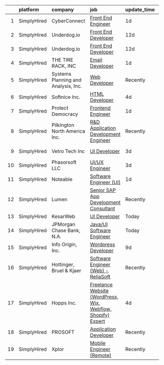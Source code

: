 

|    | platform    | company                             | job                                                                                                                                                                 | update_time   | location       |
|---:|:------------|:------------------------------------|:--------------------------------------------------------------------------------------------------------------------------------------------------------------------|:--------------|:---------------|
|  1 | SimplyHired | CyberConnect                        | [Front End Engineer](https://www.simplyhired.com/job/Xc4iESo0i_9oSSo0Dpc6ioyYdszp7xCBZo3-WPVZQCTOsGZLoSuOHg?q=ui+engineer)                                          | 1d            | Remote         |
|  2 | SimplyHired | Underdog.io                         | [Front End Developer](https://www.simplyhired.com/job/ltsCH16YoyEVkN8D1W1tcMgXA-kPDjk-CCnlpX7XzBltuiw-hVdksQ?q=ui+engineer)                                         | 12d           | Remote         |
|  3 | SimplyHired | Underdog.io                         | [Front End Developer](https://www.simplyhired.com/job/ltsCH16YoyEVkN8D1W1tcMgXA-kPDjk-CCnlpX7XzBltuiw-hVdksQ?q=ui+engineer)                                         | 12d           | Remote         |
|  4 | SimplyHired | THE TIRE RACK, INC                  | [Email Developer](https://www.simplyhired.com/job/byV-KfDOe96sLWziXjGUJaHOq_PORF7uk8Lbeguf-cQbIlUZP6QNmg?q=ui+engineer)                                             | 1d            | South Bend, IN |
|  5 | SimplyHired | Systems Planning and Analysis, Inc. | [Web Developer](https://www.simplyhired.com/job/HZdrie8-QQMtObTMnS9antaqi0YYoiwGjUa9WnyBLoLeFO602KCWoA?q=ui+engineer)                                               | Recently      | Norfolk, VA    |
|  6 | SimplyHired | Softnice Inc.                       | [HTML Developer](https://www.simplyhired.com/job/S1ZpodRVyHk-5TjSf8yqx0_rPfszymSzvfgyYgxjLvb8oJ8DVKnfaw?q=ui+engineer)                                              | 4d            | Remote         |
|  7 | SimplyHired | Protect Democracy                   | [Frontend Engineer](https://www.simplyhired.com/job/613DRtcgjgbD4eeSnOGmW89MLyp0OqkS5qTIVPjrsj9Kr7632WvujQ?q=ui+engineer)                                           | 1d            | Remote         |
|  8 | SimplyHired | Pilkington North America Inc.       | [R&D Application Development Engineer](https://www.simplyhired.com/job/2AqohgkUq7KpHOV-4uH5i9-W3_bqvPYqMB6XuAsiHjIu4dUrYsFxIg?q=ui+engineer)                        | Recently      | Northwood, OH  |
|  9 | SimplyHired | Vetro Tech Inc                      | [UI Developer](https://www.simplyhired.com/job/77s2j4kCx1uLYVKo1hrWUVLdjvehgorBKs-Z01hrTrbYX8JR2uybGA?q=ui+engineer)                                                | 3d            | New York, NY   |
| 10 | SimplyHired | Phasorsoft LLC                      | [UI/UX Engineer](https://www.simplyhired.com/job/vUMTknL4mRBtXsJ9x4CjhOUUy_iXx7YNS9w7MeY0i7kCoETsSuN8lw?q=ui+engineer)                                              | 3d            | Plano, TX      |
| 11 | SimplyHired | Noteable                            | [Software Engineer (UI)](https://www.simplyhired.com/job/fXODY2z1DtBY-iadxHNiUuKe0eZnyZDYkEonLKncjQPJko4CtR3l-g?q=ui+engineer)                                      | 1d            | Remote         |
| 12 | SimplyHired | Lumen                               | [Senior SAP App Development Consultant](https://www.simplyhired.com/job/tUOlaK9dbQtdIcuUjxLbTh08XybMAsLDVj9hDcNlhIj1bh8Isxn9eQ?q=ui+engineer)                       | Recently      | Remote         |
| 13 | SimplyHired | KesarWeb                            | [UI Developer](https://www.simplyhired.com/job/YOvMfYiUu3qFyccJCCgJ6GyM6_keZcTwUKb111zOUOGQYBHIaNikLA?q=ui+engineer)                                                | Today         | Dallas, TX     |
| 14 | SimplyHired | JPMorgan Chase Bank, N.A.           | [Java/UI Software Engineer](https://www.simplyhired.com/job/UjUW4Hy-v8fb0Yw88-YF3gxQjABOMxxQ6BUm9AOLkvpkfD1PyA35PA?q=ui+engineer)                                   | Today         | New York, NY   |
| 15 | SimplyHired | Info Origin, Inc.                   | [Wordpress Developer](https://www.simplyhired.com/job/cGB4ZzRAI0f5QYdpMsGjkYkCrnLBFYPIKZVW9_FqpdC3RgbHmBSRjA?q=ui+engineer)                                         | 9d            | Remote         |
| 16 | SimplyHired | Hottinger, Bruel & Kjaer            | [Software Engineer (Web) - ReliaSoft](https://www.simplyhired.com/job/ufvPy-2vl7csrDH7U-nTASOFHKR4lXiar6-j76dc2Yw0fkcdrwfyJQ?q=ui+engineer)                         | Recently      | Tucson, AZ     |
| 17 | SimplyHired | Hopps Inc.                          | [Freelance Website (WordPress, Wix, Webflow, Shopify) Expert](https://www.simplyhired.com/job/jSZBl912kTCzIGhlxjST7FsqnkDQw8z1rquvQIxh9skQ3H34bNhHZg?q=ui+engineer) | 4d            | Remote         |
| 18 | SimplyHired | PROSOFT                             | [Application Developer](https://www.simplyhired.com/job/yHe6t374s2laLu1FqwlBiz6wAg14VUU-EVceTCVngGLopYRazR0iuw?q=ui+engineer)                                       | Recently      | Norfolk, VA    |
| 19 | SimplyHired | Xplor                               | [Mobile Engineer (Remote)](https://www.simplyhired.com/job/tl4FTykVT-_XeejaM7tuKx4ISISYUa-mOizCtG4hE0jf_At57ezsbQ?q=ui+engineer)                                    | Recently      | Draper, UT     |